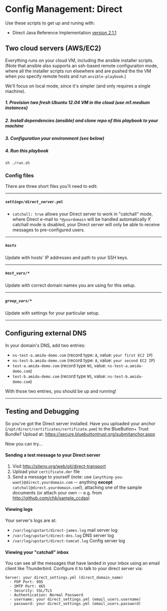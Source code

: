 # Config Management: Direct

Use these scripts to get up and runing with:
 * Direct Java Reference Implementation [version 2.1.1](http://wiki.directproject.org/message/view/Java+Reference+Implementation/60702540)

##  Two cloud servers (AWS/EC2) 

Everything runs on your cloud VM, including the ansible installer scripts. (Note that
ansible also supports an ssh-based remote configuraiton mode, where all the
installer scripts run elsewhere and are pushed the the VM when you specify
remote hosts and run `ansible-playbook`.)

We'll focus on local mode, since it's simpler (and only requires a single machine).


##### 1. Provision two fresh Ubuntu 12.04 VM in the cloud (use m1.medium instances)
##### 2.  Install dependencies (ansible) and clone repo of this playbook to your machine
##### 3.  Configuration your environment (see below)
##### 4.  Run this playbook
```
sh ./run.sh
```

### Config files
There are three short files you'll need to edit:

---

##### `settings/direct_server.yml`

* `catchall: true` allows your Direct server to work in "catchall" mode,
where Direct e-mail to `*@yourdomain` will be handled automatically  If catchall mode is disabled,
your Direct server will only be able to receive messages to pre-configured users.

---

##### `hosts`
Update with hosts' IP addresses and path to your SSH keys.

---

##### `host_vars/*`
Update with correct domain names you are using for this setup.

---

##### `group_vars/*`
Update with settings for your particular setup.

---


## Configuring external DNS

In your domain's DNS, add two entries:

* `ns-test-a.amida-demo.com` (record type: `A`, value: `your first EC2 IP`)
* `ns-test-b.amida-demo.com` (record type: `A`, value: `your second EC2 IP`)
* `test-a.amida-demo.com` (record type `NS`, value: `ns-test-a.amida-demo.com`)
* `test-b.amida-demo.com` (record type `NS`, value: `ns-test-b.amida-demo.com`)

With those two entries, you should be up and running!

---
## Testing and Debugging
So you've got the Direct server installed. Have you uploaded your anchor
(`/opt/direct/certificates/certificate.pem`) to the BlueButton+ Trust Bundle?
Upload at: https://secure.bluebuttontrust.org/submitanchor.aspx

Now you can try...

#### Sending a test message to your Direct server
1.  Visit http://sitenv.org/web/sit/direct-transport
2.  Upload your `certificate.der` file
3.  Send a message to yourself (note: use `{anything-you-want}@direct.yourdomain.com` --
anything **except** `catchall@direct.yourdomain.com`!), attaching one of the sample documents (or attach your own -- e.g. from http://github.com/chb/sample_ccdas)


#### Viewing logs
Your server's logs are at:
* `/var/log/upstart/direct-james.log` mail server log
* `/var/log/upstart/direct-dns.log` DNS server log
* `/var/log/upstart/direct-tomcat.log` Config server log

#### Viewing your "catchall" inbox
You can see all the messages that have landed in your inbox using an email client like Thunderbird.
Configure it to talk to your direct server via:

```
Server: your direct_settings.yml (direct_domain_name)
  - POP Port: 995
  - SMTP Port: 465
  - Security: SSL/TLS
  - Authentication: Normal Password
  - username: your direct_settings.yml (email_users.username)
  - password: your direct_settings.yml (email_users.password)
```
